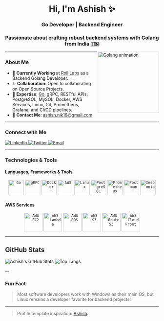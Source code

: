 <h1 align="center">Hi, I'm Ashish ✨</h1>
<h3 align="center">Go Developer | Backend Engineer</h3>
<h3 align="center">Passionate about crafting robust backend systems with Golang from India 🇮🇳</h3>

<img align="right" src="https://github.com/ashish-scalent/ashish-scalent/blob/master/assets/gif/go.gif" width="200px" alt="Golang animation"/>

---

### About Me
- 🔧 **Currently Working** at [Roll Labs](https://tryroll.com/) as a Backend Golang Developer.
- ✨ **Collaboration**: Open to collaborating on Open Source Projects.
- 🔎 **Expertise**: [Go](https://golang.org/), gRPC, RESTful APIs, PostgreSQL, MySQL, Docker, AWS Services, Linux, Git, Prometheus, Grafana, and CI/CD pipelines.
- 📧 **Contact Me**: [ashish.nik16@gmail.com](mailto:ashish.nik16@gmail.com).

---

### Connect with Me
<p>
  <a href="https://www.linkedin.com/in/ashish-nikalje-815858122/">
    <img src="https://img.shields.io/badge/-ashish-blue?style=flat&logo=Linkedin&logoColor=white" alt="LinkedIn" />
  </a>
  <a href="https://twitter.com/ashish_a16">
    <img src="https://img.shields.io/badge/-@ashish_a16-1ca0f1?style=flat&labelColor=1ca0f1&logo=twitter&logoColor=white" alt="Twitter" />
  </a>
  <a href="mailto:ashish.nik16@gmail.com">
    <img src="https://img.shields.io/badge/-gmail-white?style=flat&logo=gmail" alt="Email" />
  </a>
</p>

---

### Technologies & Tools

#### Languages, Frameworks & Tools
<p align="center">
  <code><img height="50" src="https://github.com/ashish-scalent/ashish-scalent/blob/master/assets/technologies/go.png" alt="Go" /></code>
  <code><img height="50" src="https://github.com/ashish-scalent/ashish-scalent/blob/master/assets/technologies/grpc.png" alt="gRPC" /></code>
  <code><img height="50" src="https://github.com/ashish-scalent/ashish-scalent/blob/master/assets/technologies/docker.png" alt="Docker" /></code>
  <code><img height="50" src="https://github.com/ashish-scalent/ashish-scalent/blob/master/assets/technologies/aws.png" alt="AWS" /></code>
  <code><img height="50" src="https://github.com/ashish-scalent/ashish-scalent/blob/master/assets/technologies/linux.png" alt="Linux" /></code>
  <code><img height="50" src="https://github.com/ashish-scalent/ashish-scalent/blob/master/assets/technologies/postgres.png" alt="PostgreSQL" /></code>
  <code><img height="50" src="https://github.com/ashish-scalent/ashish-scalent/blob/master/assets/technologies/prometheous.png" alt="Prometheus" /></code>
  <code><img height="50" src="https://github.com/ashish-scalent/ashish-scalent/blob/master/assets/tools/postman.png" alt="Postman" /></code>
  <code><img height="50" src="https://github.com/ashish-scalent/ashish-scalent/blob/master/assets/tools/isomnia.png" alt="Insomnia" /></code>
</p>

#### AWS Services
<p align="center">
  <code><img height="60" src="https://github.com/ashish-scalent/ashish-scalent/blob/master/assets/amazon/ec2.svg" alt="AWS EC2" /></code>
  <code><img height="60" src="https://github.com/ashish-scalent/ashish-scalent/blob/master/assets/amazon/lambda.svg" alt="AWS Lambda" /></code>
  <code><img height="60" src="https://github.com/ashish-scalent/ashish-scalent/blob/master/assets/amazon/rds.svg" alt="AWS RDS" /></code>
  <code><img height="60" src="https://github.com/ashish-scalent/ashish-scalent/blob/master/assets/amazon/s3.svg" alt="AWS S3" /></code>
  <code><img height="60" src="https://github.com/ashish-scalent/ashish-scalent/blob/master/assets/amazon/route53.svg" alt="AWS Route 53" /></code>
  <code><img height="60" src="https://github.com/ashish-scalent/ashish-scalent/blob/master/assets/amazon/cloudfront.svg" alt="AWS CloudFront" /></code>
</p>

---


## GitHub Stats  
![Ashish's GitHub Stats](https://github-readme-stats.vercel.app/api?username=ashish-nikalje&show_icons=true&theme=tokyonight)
![Top Langs](https://github-readme-stats.vercel.app/api/top-langs/?username=ashish-nikalje&layout=compact&theme=tokyonight)  

--

### Fun Fact
> Most software developers work with Windows as their main OS, but Linux remains a developer favorite for backend projects!

---

> Profile template inspiration: [Ashish](https://github.com/ashish-scalent).

